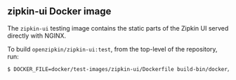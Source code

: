 ## zipkin-ui Docker image

The `zipkin-ui` testing image contains the static parts of the Zipkin UI served directly with NGINX.

To build `openzipkin/zipkin-ui:test`, from the top-level of the repository, run:
```bash
$ DOCKER_FILE=docker/test-images/zipkin-ui/Dockerfile build-bin/docker/docker_build openzipkin/zipkin-ui:test
```
